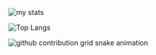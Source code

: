 <img alt="my stats" src="https://github-readme-stats.vercel.app/api?username=Jabiii1"/>

![Top Langs](https://github-readme-stats.vercel.app/api/top-langs/?username=Jabiii1&layout=compact)


<picture>
  <source media="(prefers-color-scheme: dark)" srcset="https://raw.githubusercontent.com/Jabiii1/Jabiii1/output/github-contribution-grid-snake-dark.svg">
  <source media="(prefers-color-scheme: light)" srcset="https://raw.githubusercontent.com/Jabiii1/Jabiii1/output/github-contribution-grid-snake.svg">
  <img alt="github contribution grid snake animation" src="https://raw.githubusercontent.com/Jabiii1/Jabiii1/output/github-contribution-grid-snake.svg">
</picture>        
